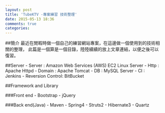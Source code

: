 ```yaml
---
layout: post
title: 'TubeKTV -專案練習 技術整理'
date: 2015-05-13 18:36
comments: true
categories: 
---
```

##簡介
最近在閒暇時做一個自己的練習網站專案，在這邊做一個使用到的技術相關的整理，
此篇是一個算是一個目錄，陸陸續續的放上文章連結，以便之後可以復習。

##Server
    - Server : Amazon Web Services (AWS) EC2 Linux Server
    - Http : Apache Httpd
    - Domain : Apache Tomcat
    - DB : MySQL Server
    - CI : Jenkins
    - Reversion Control: BitBucket

##Framework and Library
	
###Front end
    - Bootstrap
    - jQuery

###Back end(Java)
    - Maven
    - Spring4
    - Struts2
    - Hibernate3
    - Quartz


